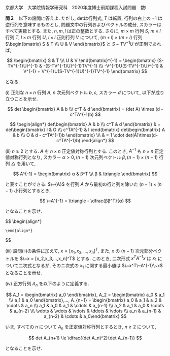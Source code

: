 京都大学　大学院情報学研究科　2020年度博士前期課程入試問題　数I

**問２**　以下の設問に答えよ. ただし, detは行列式, $T$ は転置, 行列の右上の $-1$ は逆行列を意味するものとし, 問題文中の行列およびベクトルの成分, スカラーはすべて実数とする. また, $n,m,l$ は正の整数とする. さらに, $m \times m$ 行列 $S$, $m \times l$ 行列 $T$, $l \times m$ 行列 $U$, $l \times l$ 正則行列 $V$ について, $(m+l) \times (m+l)$ 行列 $\begin{bmatrix} S & T \\\ U & V \end{bmatrix}$ と $S-TV^{-1}U$ が正則であれば,

$$
    \begin{bmatrix} S & T \\\ U & V \end{bmatrix}^{-1} = \begin{bmatrix} (S-TV^{-1}U)^{-1} & -(S-TV^{-1}U)^{-1}TV^{-1} \\\ -V^{-1}U(S-TV^{-1}U)^{-1} & V^{-1} + V^{-1}U(S-TV^{-1}U)^{-1}TV^{-1} \end{bmatrix}
$$

となる.

(i) 正則な $n \times n$ 行列 $A$, $n$ 次元列ベクトル $b,c$, スカラー $d$ について, 以下が成り立つことを示せ.

$$
    det \begin{bmatrix} A & b \\\ c^T & d \end{bmatrix} = (det A) \times (d - c^TA^{-1}b)
$$

$$
    \begin{align*}
        det\begin{bmatrix} A & b \\\ c^T & d \end{bmatrix} & = 
        det\begin{bmatrix} I & O \\\ c^TA^{-1} & I \end{bmatrix} det\begin{bmatrix} A & b \\\ O & d - c^TA^{-1}b \end{bmatrix} \\\ & = 1 \cdot det(A)\times(d-c^TA^{-1}b)
    \end{align*}
$$

(ii) $n \ge 2$ とする. $A$ を $n \times n$ 正定値対称行列とする. このとき, $A^{-1}$ も $n \times n$ 正定値対称行列となり, スカラー $α > 0, (n-1)$ 次元列ベクトル $β, (n-1) \times (n-1)$ 行列 $\triangle$ を用いて, 

$$
    A^{-1} = \begin{bmatrix} α & β^T \\\ β & \triangle \end{bmatrix}
$$

と表すことができる. $\~{A}$ を行列 $A$ から最初の行と列を除いた $(n-1) \times (n-1)$ 小行列とするとき, 

$$
    \~A^{-1} = \triangle - \dfrac{ββ^T}{α}
$$

となることを示せ.

$$
    \begin{align*}
        
    \end{align*}
$$

(iii) 設問(ii)の条件に加えて, $x=[x_1,x_2,...,x_n]^T$, また, $x$ の $(n-1)$ 次元部分ベクトルを $\~x = [x_2,x_3,...,x_n]^T$ とする. このとき, 二次形式 $x^TA^{-1}x$ は $x_1$ について二次式となるが, そのニ次式の $x_1$ に関する最小値は $\~x^T\~A^{-1}\~x$ となることを示せ.

(iv) 正方行列 $A_n$ を以下のように定義する.

$$
    A_1 = \begin{bmatrix} a_0 \end{bmatrix},
    A_2 = \begin{bmatrix} a_0 & a_1 \\\ a_1 & a_0 \end{bmatrix},...,
    A_{n+1} = \begin{bmatrix} a_0 & a_1 & a_2 & \cdots & a_n \\\ a_1 & a_0 & a_1 & \cdots & a_{n-1}  \\\ a_2 & a_1 & a_0 & \cdots & a_{n-2} \\\ \vdots & \vdots & \vdots & \ddots & \vdots \\\ a_n & a_{n-1} & a_{n-2} & \cdots & a_0\end{bmatrix}
$$

いま, すべての $n$ について $A_n$ を正定値対称行列とするとき, $n \ge 2$ について, 

$$
    det A_{n+1} \le \dfrac{(det A_n)^2}{det A_{n-1}}
$$

となることを示せ.

